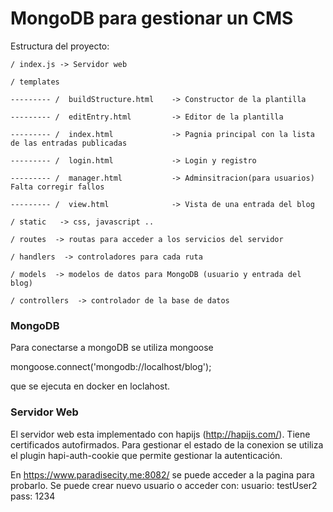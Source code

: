 # MongoDB para gestionar un CMS 
   
Estructura del proyecto:


    / index.js -> Servidor web

    / templates
    
    --------- /  buildStructure.html    -> Constructor de la plantilla
    
    --------- /  editEntry.html         -> Editor de la plantilla
    
    --------- /  index.html             -> Pagnia principal con la lista de las entradas publicadas
    
    --------- /  login.html             -> Login y registro
    
    --------- /  manager.html           -> Adminsitracion(para usuarios) Falta corregir fallos
    
    --------- /  view.html              -> Vista de una entrada del blog
    
    / static   -> css, javascript ..
    
    / routes  -> routas para acceder a los servicios del servidor
    
    / handlers  -> controladores para cada ruta
    
    / models  -> modelos de datos para MongoDB (usuario y entrada del blog)
    
    / controllers  -> controlador de la base de datos
    
    
### MongoDB
    
Para conectarse a mongoDB se utiliza mongoose
    
   mongoose.connect('mongodb://localhost/blog');
      
que se ejecuta en docker en loclahost.
    
### Servidor Web
    
El servidor web esta implementado con hapijs (http://hapijs.com/).
Tiene certificados autofirmados. Para gestionar el estado de la conexion se utiliza el plugin hapi-auth-cookie que permite gestionar la autenticación.
    
    
En https://www.paradisecity.me:8082/ se puede acceder a la pagina para probarlo.
Se puede crear nuevo usuario o acceder con:
usuario: testUser2
pass: 1234
 

